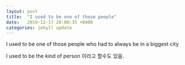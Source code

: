 ```yaml
---
layout: post
title:  "I used to be one of those people"
date:   2019-12-17 20:00:35 +0900
categories: jekyll update
---
```


I used to be one of those people who had to always be in a biggest city

I used to be the kind of person 이라고 할수도 있음.
